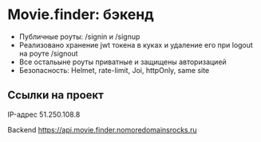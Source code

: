 # Movie.finder: бэкенд

- Публичные роуты: /signin и /signup
- Реализовано хранение jwt токена в куках и удаление его при logout на роуте /signout
- Все остальыне роуты приватные и защищены авторизацией
- Безопасность: Helmet, rate-limit, Joi, httpOnly, same site

## Ссылки на проект

IP-адрес 51.250.108.8

Backend https://api.movie.finder.nomoredomainsrocks.ru
